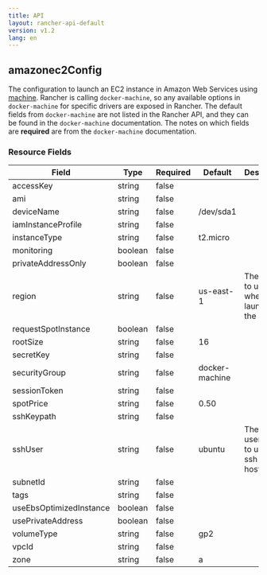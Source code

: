 ```yaml
---
title: API
layout: rancher-api-default
version: v1.2
lang: en
---
```


## amazonec2Config


The configuration to launch an EC2 instance in Amazon Web Services using [machine]({{site.baseurl}}/rancher/{{page.version}}/{{page.lang}}/api/api-resources/machine). Rancher is calling `docker-machine`, so any available options in `docker-machine` for specific drivers are exposed in Rancher. The default fields from `docker-machine` are not listed in the Rancher API, and they can be found in the `docker-machine` documentation. The notes on which fields are **required** are from the `docker-machine` documentation.


### Resource Fields

Field | Type | Required | Default | Description
---|---|---|---|---
accessKey | string | false |  | 
ami | string | false |  | 
deviceName | string | false | /dev/sda1 | 
iamInstanceProfile | string | false |  | 
instanceType | string | false | t2.micro | 
monitoring | boolean | false |  | 
privateAddressOnly | boolean | false |  | 
region | string | false | us-east-1 | The region to use when launching the host
requestSpotInstance | boolean | false |  | 
rootSize | string | false | 16 | 
secretKey | string | false |  | 
securityGroup | string | false | docker-machine | 
sessionToken | string | false |  | 
spotPrice | string | false | 0.50 | 
sshKeypath | string | false |  | 
sshUser | string | false | ubuntu | The ssh username to use to ssh into the host
subnetId | string | false |  | 
tags | string | false |  | 
useEbsOptimizedInstance | boolean | false |  | 
usePrivateAddress | boolean | false |  | 
volumeType | string | false | gp2 | 
vpcId | string | false |  | 
zone | string | false | a | 

